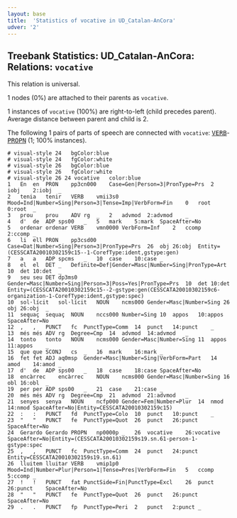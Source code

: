 ```yaml
---
layout: base
title:  'Statistics of vocative in UD_Catalan-AnCora'
udver: '2'
---
```


## Treebank Statistics: UD_Catalan-AnCora: Relations: `vocative`

This relation is universal.

1 nodes (0%) are attached to their parents as `vocative`.

1 instances of `vocative` (100%) are right-to-left (child precedes parent).
Average distance between parent and child is 2.

The following 1 pairs of parts of speech are connected with `vocative`: <tt><a href="ca_ancora-pos-VERB.html">VERB</a></tt>-<tt><a href="ca_ancora-pos-PROPN.html">PROPN</a></tt> (1; 100% instances).


~~~ conllu
# visual-style 24	bgColor:blue
# visual-style 24	fgColor:white
# visual-style 26	bgColor:blue
# visual-style 26	fgColor:white
# visual-style 26 24 vocative	color:blue
1	En	en	PRON	pp3cn000	Case=Gen|Person=3|PronType=Prs	2	iobj	2:iobj	_
2	tenia	tenir	VERB	vmii3s0	Mood=Ind|Number=Sing|Person=3|Tense=Imp|VerbForm=Fin	0	root	0:root	_
3	prou	prou	ADV	rg	_	2	advmod	2:advmod	_
4	d'	de	ADP	sps00	_	5	mark	5:mark	SpaceAfter=No
5	ordenar	ordenar	VERB	vmn0000	VerbForm=Inf	2	ccomp	2:ccomp	_
6	li	ell	PRON	pp3csd00	Case=Dat|Number=Sing|Person=3|PronType=Prs	26	obj	26:obj	Entity=(CESSCATA20010302159c15--1-CorefType:ident,gstype:gen)
7	a	a	ADP	spcms	_	10	case	10:case	_
8	el	el	DET	_	Definite=Def|Gender=Masc|Number=Sing|PronType=Art	10	det	10:det	_
9	seu	seu	DET	dp3ms0	Gender=Masc|Number=Sing|Person=3|Poss=Yes|PronType=Prs	10	det	10:det	Entity=(CESSCATA20010302159c15--2-gstype:gen(CESSCATA20010302159c6-organization-1-CorefType:ident,gstype:spec)
10	sol·lícit	sol·lícit	NOUN	ncms000	Gender=Masc|Number=Sing	26	obj	26:obj	_
11	sequaç	sequaç	NOUN	nccs000	Number=Sing	10	appos	10:appos	SpaceAfter=No
12	,	,	PUNCT	fc	PunctType=Comm	14	punct	14:punct	_
13	més	més	ADV	rg	Degree=Cmp	14	advmod	14:advmod	_
14	tonto	tonto	NOUN	ncms000	Gender=Masc|Number=Sing	11	appos	11:appos	_
15	que	que	SCONJ	cs	_	16	mark	16:mark	_
16	fet	fet	ADJ	aq0msp	Gender=Masc|Number=Sing|VerbForm=Part	14	amod	14:amod	_
17	d'	de	ADP	sps00	_	18	case	18:case	SpaceAfter=No
18	encàrrec	encàrrec	NOUN	ncms000	Gender=Masc|Number=Sing	16	obl	16:obl	_
19	per	per	ADP	sps00	_	21	case	21:case	_
20	més	més	ADV	rg	Degree=Cmp	21	advmod	21:advmod	_
21	senyes	senya	NOUN	ncfp000	Gender=Fem|Number=Plur	14	nmod	14:nmod	SpaceAfter=No|Entity=CESSCATA20010302159c15)
22	:	:	PUNCT	fd	PunctType=Colo	10	punct	10:punct	_
23	"	"	PUNCT	fe	PunctType=Quot	26	punct	26:punct	SpaceAfter=No
24	Gerardo	Gerardo	PROPN	np0000p	_	26	vocative	26:vocative	SpaceAfter=No|Entity=(CESSCATA20010302159s19.sn.61-person-1-gstype:spec
25	,	,	PUNCT	fc	PunctType=Comm	24	punct	24:punct	Entity=CESSCATA20010302159s19.sn.61)
26	lluitem	lluitar	VERB	vmip1p0	Mood=Ind|Number=Plur|Person=1|Tense=Pres|VerbForm=Fin	5	ccomp	5:ccomp	_
27	!	!	PUNCT	fat	PunctSide=Fin|PunctType=Excl	26	punct	26:punct	SpaceAfter=No
28	"	"	PUNCT	fe	PunctType=Quot	26	punct	26:punct	SpaceAfter=No
29	.	.	PUNCT	fp	PunctType=Peri	2	punct	2:punct	_

~~~


